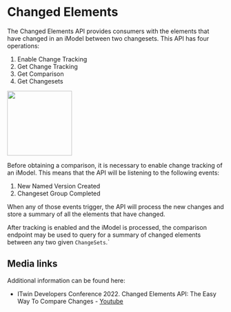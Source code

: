 # Changed Elements

The Changed Elements API provides consumers with the elements that have changed in an iModel between two changesets. This API has four operations:

1. Enable Change Tracking
2. Get Change Tracking
3. Get Comparison
4. Get Changesets

<img src="/images/changed-elements-overview.png" width="auto" height="150" />

Before obtaining a comparison, it is necessary to enable change tracking of an iModel. This means that the API will be listening to the following events:
1. New Named Version Created
2. Changeset Group Completed

When any of those events trigger, the API will process the new changes and store a summary of all the elements that have changed.

After tracking is enabled and the iModel is processed, the comparison endpoint may be used to query for a summary of changed elements between any two given `ChangeSets`.`

## Media links

Additional information can be found here:

* ITwin Developers Conference 2022. Changed Elements API: The Easy Way To Compare Changes - [Youtube](https://www.youtube.com/watch?v=HgpYe_oy9KY)
